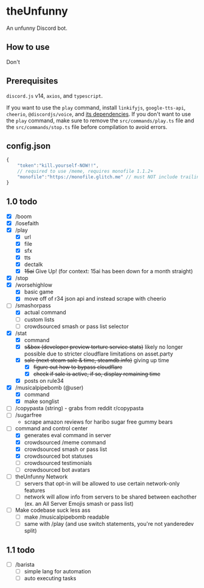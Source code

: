 # theUnfunny

An unfunny Discord bot.

## How to use

Don't

## Prerequisites

`discord.js` v14, `axios`, and `typescript`. 

If you want to use the `play` command, install `linkifyjs`, `google-tts-api`, `cheerio`, `@discordjs/voice`, and [its dependencies](https://www.npmjs.com/package/@discordjs/voice#dependencies). If you don't want to use the `play` command, make sure to remove the `src/commands/play.ts` file and the `src/commands/stop.ts` file before compilation to avoid errors.


## config.json

```js
{
    "token":"kill.yourself-NOW!!",
    // required to use /meme, requires monofile 1.1.2+
    "monofile":"https://monofile.glitch.me" // must NOT include trailing slash
}
```

## 1.0 todo

- [X] /boom
- [X] /losefaith
- [X] /play
    - [X] url
    - [X] file
    - [X] sfx
    - [X] tts
    - [X] dectalk
    - [X] ~~15ai~~ Give Up! (for context: 15ai has been down for a month straight)
- [X] /stop
- [X] /worsehighlow
    - [X] basic game
    - [X] move off of r34 json api and instead scrape with cheerio
- [ ] /smashorpass
    - [X] actual command
    - [ ] custom lists
    - [ ] crowdsourced smash or pass list selector
- [X] /stat
    - [X] command
    - [X] ~~s&box (developer preview torture service stats)~~ likely no longer possible due to stricter cloudflare limitations on asset.party
    - [X] ~~sale (next steam sale & time, steamdb.info)~~ giving up time
        - [X] ~~figure out how to bypass cloudflare~~
        - [X] ~~check if sale is active, if so, display remaining time~~
    - [X] posts on rule34
- [X] /musicalpipebomb (@user)
    - [X] command
    - [X] make songlist 
- [ ] /copypasta (string) - grabs from reddit r/copypasta
- [ ] /sugarfree
    - scrape amazon reviews for haribo sugar free gummy bears
- [ ] command and control center
    - [X] generates eval command in server
    - [X] crowdsourced /meme command
    - [X] crowdsourced smash or pass list
    - [X] crowdsourced bot statuses
    - [ ] crowdsourced testimonials
    - [ ] crowdsourced bot avatars
- [ ] theUnfunny Network
    - [ ] servers that opt-in will be allowed to use certain network-only features
    - [ ] network will allow info from servers to be shared between eachother (ex. an All Server Emojis smash or pass list)
- [ ] Make codebase suck less ass
    - [ ] make /musicalpipebomb readable
    - [ ] same with /play (and use switch statements, you're not yanderedev split)

## 1.1 todo

- [ ] /barista
    - [ ] simple lang for automation
    - [ ] auto executing tasks